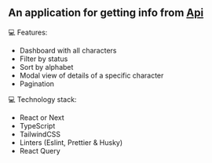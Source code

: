 ## An application for getting info from [Api](https://rickandmortyapi.com/)

💻 Features:

- Dashboard with all characters
- Filter by status
- Sort by alphabet
- Modal view of details of a specific character
- Pagination

💻 Technology stack:

- React or Next
- TypeScript
- TailwindCSS
- Linters (Eslint, Prettier & Husky)
- React Query
